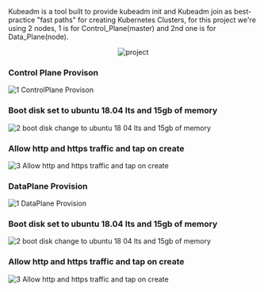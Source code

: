 Kubeadm is a tool built to provide kubeadm init and Kubeadm join as best-practice "fast paths" for creating Kubernetes Clusters, for this project we're using 2 nodes, 1 is for Control_Plane(master) and 2nd one is for Data_Plane(node).

<div align="center">
  
  ![project](https://user-images.githubusercontent.com/58173938/206416584-d48b8aee-926b-4f2e-af8c-b6fcef183e33.png)

</div>

### Control Plane Provison

![1 ControlPlane Provison](https://user-images.githubusercontent.com/58173938/206417056-c3af6c79-f3e5-4337-9191-3913dbbc7976.png)

### Boot disk set to ubuntu 18.04 lts and 15gb of memory

![2 boot disk change to ubuntu 18 04 lts and 15gb of memory](https://user-images.githubusercontent.com/58173938/206425978-0cee3378-8436-4889-aa3b-19dad5e68615.png)

### Allow http and https traffic and tap on create

![3 Allow http and https traffic and tap on create](https://user-images.githubusercontent.com/58173938/206426247-f42faa01-9ffe-437b-a054-75e053a49675.png)

### DataPlane Provision

![1 DataPlane Provision ](https://user-images.githubusercontent.com/58173938/206597398-1f0186c1-0b8f-4e0a-8c0d-de856397357c.png)

### Boot disk set to ubuntu 18.04 lts and 15gb of memory

![2 boot disk change to ubuntu 18 04 lts and 15gb of memory](https://user-images.githubusercontent.com/58173938/206597437-c19ef34a-bfdb-4c5b-a4bc-4ac710a67140.png)

### Allow http and https traffic and tap on create

![3 Allow http and https traffic and tap on create](https://user-images.githubusercontent.com/58173938/206597571-0868f170-70bf-4bd7-a147-f72067aad8d1.png)
